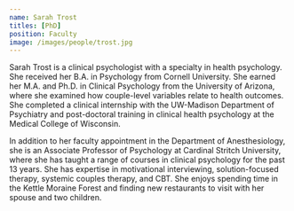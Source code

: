 ```yaml
---
name: Sarah Trost
titles: [PhD]
position: Faculty
image: /images/people/trost.jpg
---
```

Sarah Trost is a clinical psychologist with a specialty in health psychology. She received her B.A. in Psychology from Cornell University. She earned her M.A. and Ph.D. in Clinical Psychology from the University of Arizona, where she examined how couple-level variables relate to health outcomes. She completed a clinical internship with the UW-Madison Department of Psychiatry and post-doctoral training in clinical health psychology at the Medical College of Wisconsin.

In addition to her faculty appointment in the Department of Anesthesiology, she is an Associate Professor of Psychology at Cardinal Stritch University, where she has taught a range of courses in clinical psychology for the past 13 years. She has expertise in motivational interviewing, solution-focused therapy, systemic couples therapy, and CBT. She enjoys spending time in the Kettle Moraine Forest and finding new restaurants to visit with her spouse and two children.

